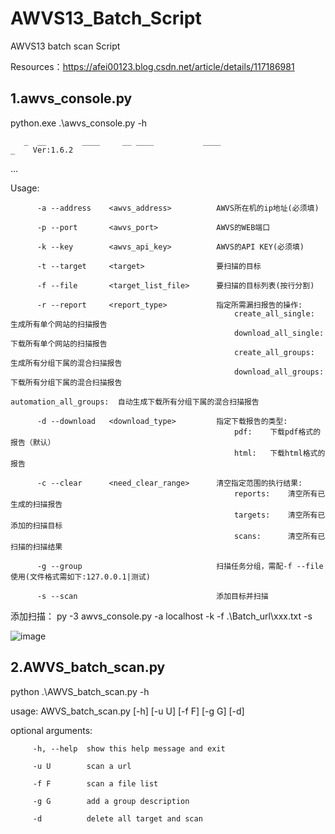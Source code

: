# AWVS13_Batch_Script
AWVS13 batch scan Script

Resources：https://afei00123.blog.csdn.net/article/details/117186981

## 1.awvs_console.py

python.exe .\awvs_console.py -h

       _  __        ____     __ ____           ____                            _    Ver:1.6.2
...


   Usage:
   
          -a --address    <awvs_address>          AWVS所在机的ip地址(必须填)
          
          -p --port       <awvs_port>             AWVS的WEB端口
          
          -k --key        <awvs_api_key>          AWVS的API KEY(必须填)
          
          -t --target     <target>                要扫描的目标
          
          -f --file       <target_list_file>      要扫描的目标列表(按行分割)
          
          -r --report     <report_type>           指定所需漏扫报告的操作:
                                                      create_all_single:      生成所有单个网站的扫描报告
                                                      download_all_single:    下载所有单个网站的扫描报告
                                                      create_all_groups:      生成所有分组下属的混合扫描报告
                                                      download_all_groups:    下载所有分组下属的混合扫描报告
                                                      automation_all_groups:  自动生成下载所有分组下属的混合扫描报告
                                                      
          -d --download   <download_type>         指定下载报告的类型:
                                                      pdf:    下载pdf格式的报告（默认）
                                                      html:   下载html格式的报告
                                                      
          -c --clear      <need_clear_range>      清空指定范围的执行结果:
                                                      reports:    清空所有已生成的扫描报告
                                                      targets:    清空所有已添加的扫描目标
                                                      scans:      清空所有已扫描的扫描结果
                                                      
          -g --group                              扫描任务分组，需配-f --file使用(文件格式需如下:127.0.0.1|测试)
          
          -s --scan                               添加目标并扫描

添加扫描：
py -3 awvs_console.py -a localhost -k <api-key>  -f .\Batch_url\xxx.txt -s

![image](https://user-images.githubusercontent.com/43526141/119246328-49679f80-bbb3-11eb-86ea-34b1029abe6d.png)
       
       
## 2.AWVS_batch_scan.py
python .\AWVS_batch_scan.py -h
       
usage: AWVS_batch_scan.py [-h] [-u U] [-f F] [-g G] [-d]

optional arguments:
       
         -h, --help  show this help message and exit

         -u U        scan a url

         -f F        scan a file list

         -g G        add a group description

         -d          delete all target and scan

